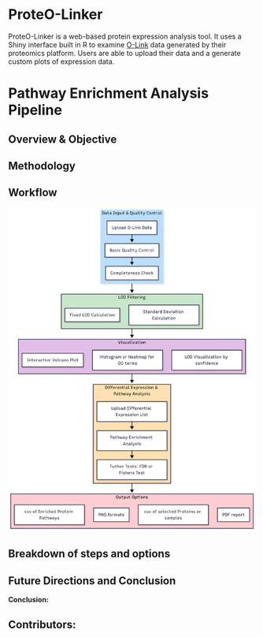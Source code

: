 # ProteO-Linker
ProteO-Linker is a web-based protein expression analysis tool. It uses a Shiny interface built in R to examine [O-Link](https://olink.com/) data generated by their proteomics platform. Users are able to upload their data and a generate custom plots of expression data.


# Pathway Enrichment Analysis Pipeline

## Overview & Objective
## Methodology

## Workflow
![Flowchart](Diagram_color_v3.png)

## Breakdown of steps and options

## Future Directions and Conclusion

**Conclusion:**

## Contributors: 

